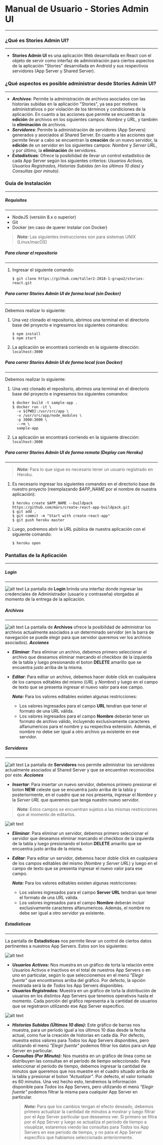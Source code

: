 # Manual de Usuario - Stories Admin UI
---
### ¿Qué es Stories Admin UI?
---
* **Stories Admin UI** es una aplicación Web desarrollada en React con el objeto de servir como interfaz de administración para ciertos aspectos de la aplicación "Stories" desarrollada en Android y sus respectivos servidores (App Server y Shared Server). 

### ¿Qué aspectos es posible administrar desde Stories Admin UI?
---
* ***Archivos***: Permite la administración de archivos asociados con las historias subidas en la aplicación "Stories", ya sea por motivos administrativos o por violación de los términos y condiciones de la aplicación.
En cuanto a las acciones que permite se encuentran la **edición** de archivos en los siguientes campos: *Nombre* y *URL*, y también la **eliminación** de archivos.
* ***Servidores***: Permite la administración de servidores (App Servers) generados y asociados al Shared Server. 
En cuanto a las acciones que permite llevar a cabo se encuentran la **creación** de un nuevo servidor, la **edición** de un servidor en los siguientes campos: *Nombre* y *Server URL*, y por último, la **eliminación** de servidores.
* ***Estadísticas***: Ofrece la posibilidad de llevar un control estadístico de cada App Server según los siguientes criterios: *Usuarios Activos, Usuarios Registrados, Historias Subidas (en los últimos 10 días) y Consultas (por minuto)*.

### Guía de Instalación
---
##### Requisitos
---
* NodeJS (versión 8.x o superior)
* Git
* Docker (en caso de querer instalar con Docker)
> ***Nota:*** Las siguientes instrucciones son para sistemas UNIX (Linux/macOS)
##### Para clonar el repositorio
---
1. Ingresar el siguiente comando:
    ```
    $ git clone https://github.com/taller2-2018-1-grupo2/stories-react.git
    ```
##### Para correr Stories Admin UI de forma local (sin Docker)
---
Debemos realizar lo siguiente:
1. Una vez clonado el repositorio, abrimos una terminal en el directorio base del proyecto e ingresamos los siguientes comandos:
    ```
    $ npm install
    $ npm start
    ```

2. La aplicación se encontrará corriendo en la siguiente dirección: `localhost:3000`

##### Para correr Stories Admin UI de forma local (con Docker)
---
Debemos realizar lo siguiente:
1. Una vez clonado el repositorio, abrimos una terminal en el directorio base del proyecto e ingresamos los siguientes comandos:
    ```
    $ docker build -t sample-app .
    $ docker run -it \
      -v ${PWD}:/usr/src/app \
      -v /usr/src/app/node_modules \
      -p 3000:3000 \
      --rm \
      sample-app
    ```

2. La aplicación se encontrará corriendo en la siguiente dirección: `localhost:3000`

##### Para correr Stories Admin UI de forma remota (Deploy con Heroku)
---
> ***Nota:*** Para lo que sigue es necesario tener un usuario registrado en Heroku.

1. Es necesario ingresar los siguientes comandos en el directorio base de nuestro proyecto (reemplazando *$APP_NAME* por el nombre de nuestra aplicación):
    ```
    $ heroku create $APP_NAME --buildpack https://github.com/mars/create-react-app-buildpack.git
    $ git add .
    $ git commit -m "Start with create-react-app"
    $ git push heroku master
    ```

2. Luego, podremos abrir la URL pública de nuestra aplicación con el siguiente comando:
    ```
    $ heroku open
    ```

### Pantallas de la Aplicación
---
##### Login
---
![alt text](https://github.com/taller2-2018-1-grupo2/stories-react/raw/master/docs/images/login.png "Logo Title Text 1")
La pantalla de **Login** brinda una interfaz donde ingresar las credenciales de Administrador (usuario y contraseña) otorgadas al momento de la entrega de la aplicación.
##### Archivos
---
![alt text](https://github.com/taller2-2018-1-grupo2/stories-react/raw/master/docs/images/files.png "Logo Title Text 1")
La pantalla de **Archivos** ofrece la posibilidad de administrar los archivos actualmente asociados a un determinado servidor (en la barra de navegación se puede elegir para que servidor queremos ver los archivos asociados). 
***Acciones***
* ***Eliminar***: Para eliminar un archivo, debemos primero seleccionar el archivo que deseamos eliminar marcando el checkbox de la izquierda de la tabla y luego presionando el boton **DELETE** amarillo que se encuentra justo arriba de la misma.
* ***Editar***: Para editar un archivo, debemos hacer doble click en cualquiera de los campos editables del mismo (*URL* y *Nombre*) y luego en el campo de texto que se presenta ingresar el nuevo valor para ese campo.
    
    ***Nota:*** Para los valores editables existen algunas restricciones:
    - Los valores ingresados para el campo **URL** tendran que tener el formato de una URL válida.
    - Los valores ingresados para el campo **Nombre** deberán tener un formato de archivo válido, incluyendo exclusivamente caracteres alfanumericos para el nombre y su respectiva extensión. Además, el nombre no debe ser igual a otro archivo ya existente en ese servidor.

##### Servidores
---
![alt text](https://github.com/taller2-2018-1-grupo2/stories-react/raw/master/docs/images/servers.png "Logo Title Text 1")
La pantalla de **Servidores** nos permite administrar los servidores actualmente asociados al Shared Server y que se encuentran reconocidos por este.
***Acciones***

* ***Insertar***: Para insertar un nuevo servidor, debemos primero presionar el boton **NEW** celeste que se encuentra justo arriba de la tabla y posteriormente, en el cuadro que se nos presenta, ingresar el *Nombre* y la *Server URL* que queremos que tenga nuestro nuevo servidor. 

> ***Nota:*** Estos campos se encuentran sujetos a las mismas restricciones que al momento de editarlos.

![alt text](https://github.com/taller2-2018-1-grupo2/stories-react/raw/master/docs/images/insertModal.png "Logo Title Text 1")
* ***Eliminar***: Para eliminar un servidor, debemos primero seleccionar el servidor que deseamos eliminar marcando el checkbox de la izquierda de la tabla y luego presionando el boton **DELETE** amarillo que se encuentra justo arriba de la misma.
* ***Editar***: Para editar un servidor, debemos hacer doble click en cualquiera de los campos editables del mismo (*Nombre* y *Server URL*) y luego en el campo de texto que se presenta ingresar el nuevo valor para ese campo.
    
    ***Nota:*** Para los valores editables existen algunas restricciones:
    - Los valores ingresados para el campo **Server URL** tendran que tener el formato de una URL válida.
    - Los valores ingresados para el campo **Nombre** deberán incluir exclusivamente caracteres alfanumericos. Además, el nombre no debe ser igual a otro servidor ya existente.

##### Estadísticas
---
La pantalla de **Estadísticas** nos permite llevar un control de ciertos datos pertinentes a nuestros App Servers. Estos son los siguientes:

![alt text](https://github.com/taller2-2018-1-grupo2/stories-react/raw/master/docs/images/stats1.png "Logo Title Text 1")

* ***Usuarios Activos:*** Nos muestra en un gráfico de torta la relación entre Usuarios Activos e Inactivos en el total de nuestros App Servers o en uno en particular, según lo que seleccionemos en el menú *"Elegir fuente"* que encontramos arriba del gráfico. Por defecto, la opción mostrada será la de *Todos* los App Servers disponibles. 
* ***Usuarios Registrados:*** Muestra en un gráfico de torta la distribución de usuarios en los distintos App Servers que tenemos operativos hasta el momento. Cada porción del gráfico representa a la cantidad de usuarios que se registraron utilizando ese App Server específico.

![alt text](https://github.com/taller2-2018-1-grupo2/stories-react/raw/master/docs/images/stats2.png "Logo Title Text 1")

* ***Historias Subidas (Últimos 10 dias):*** Este gráfico de barras nos muestra, para un período igual a los últimos 10 dias desde la fecha actual, como fue la creación de historias en cada día. Por defecto, muestra estos valores para *Todos* los App Servers disponibles, pero utilizando el menú *"Elegir fuente"* podemos filtrar los datos para un App Server en particular.
* ***Consultas (Por Minuto):*** Nos muestra en un gráfico de linea como se distribuyen las consultas en el período de tiempo seleccionado.
Para seleccionar el período de tiempo, debemos ingresar la cantidad de minutos que queremos que nos muestre en el cuadro situado arriba de la tabla y presionar el boton *"Actualizar"*. Por defecto, el valor tomado es 60 minutos.
Una vez hecho esto, tendremos la información disponible para *Todos* los App Servers, pero utilizando el menú *"Elegir fuente"* podemos filtrar la misma para cualquier App Server en particular.
    > ***Nota:*** Para que los cambios tengan el efecto deseado, debemos primero actualizar la cantidad de minutos a mostrar y luego filtrar por el App Server particular que deseamos ver. Si primero se filtra por el App Server y luego se actualiza el período de tiempo a visualizar, estaremos viendo las consultas para *Todos* los App Servers en ese período de tiempo, y no para el App Server específico que habiamos seleccionado anteriormente.